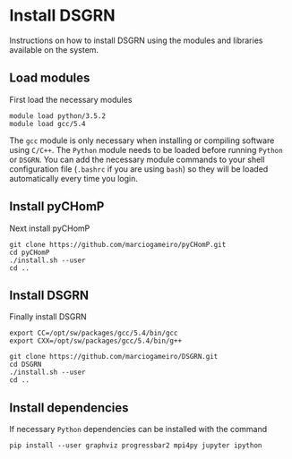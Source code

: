 # Install DSGRN

Instructions on how to install DSGRN using the modules and libraries available on the system.

## Load modules

First load the necessary modules

	module load python/3.5.2
	module load gcc/5.4

The `gcc` module is only necessary when installing or compiling software using `C/C++`. The `Python` module needs to be loaded before running `Python` or `DSGRN`. You can add the necessary module commands to your shell configuration file (`.bashrc` if you are using `bash`) so they will be loaded automatically every time you login.

## Install pyCHomP

Next install pyCHomP

	git clone https://github.com/marciogameiro/pyCHomP.git
	cd pyCHomP
	./install.sh --user
	cd ..

## Install DSGRN

Finally install DSGRN

	export CC=/opt/sw/packages/gcc/5.4/bin/gcc
	export CXX=/opt/sw/packages/gcc/5.4/bin/g++

	git clone https://github.com/marciogameiro/DSGRN.git
	cd DSGRN
	./install.sh --user
	cd ..

## Install dependencies

If necessary `Python` dependencies can be installed with the command

	pip install --user graphviz progressbar2 mpi4py jupyter ipython
